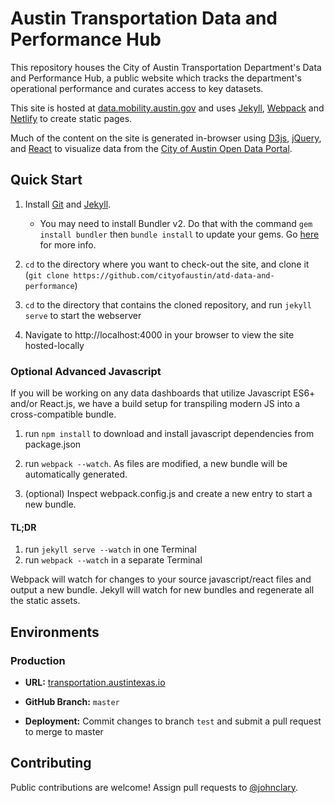 # Austin Transportation Data and Performance Hub

This repository houses the City of Austin Transportation Department's Data and Performance Hub, a public website which tracks the department's operational performance and curates access to key datasets.

This site is hosted at [data.mobility.austin.gov](https://data.mobility.austin.gov/) and uses [Jekyll](https://jekyllrb.com/), [Webpack](https://webpack.js.org/) and [Netlify](https://pages.github.com/) to create static pages.

Much of the content on the site is generated in-browser using [D3js](http://d3js.org), [jQuery](https://jquery.com/), and [React](https://reactjs.org/) to visualize data from the [City of Austin Open Data Portal](http://data.austintexas.gov).

## Quick Start

1.  Install [Git](https://git-scm.com/) and [Jekyll](https://jekyllrb.com/).

    - You may need to install Bundler v2. Do that with the command `gem install bundler` then `bundle install` to update your gems. Go [here](https://bundler.io/v2.0/guides/bundler_2_upgrade.html#what-happens-if-my-application-needs-bundler-2-but-i-only-have-bundler-1-installed) for more info.

2.  `cd` to the directory where you want to check-out the site, and clone it (`git clone https://github.com/cityofaustin/atd-data-and-performance`)

3.  `cd` to the directory that contains the cloned repository, and run `jekyll serve` to start the webserver

4.  Navigate to http://localhost:4000 in your browser to view the site hosted-locally

### Optional Advanced Javascript

If you will be working on any data dashboards that utilize Javascript ES6+ and/or React.js, we have a build setup for transpiling modern JS into a cross-compatible bundle.

1.  run `npm install` to download and install javascript dependencies from package.json

2.  run `webpack --watch`. As files are modified, a new bundle will be automatically generated.

3.  (optional) Inspect webpack.config.js and create a new entry to start a new bundle.

#### TL;DR

1. run `jekyll serve --watch` in one Terminal
2. run `webpack --watch` in a separate Terminal

Webpack will watch for changes to your source javascript/react files and output a new bundle. Jekyll will watch for new bundles and regenerate all the static assets.

## Environments

### Production

- **URL:** [transportation.austintexas.io](http://transportation.austintexas.io)

- **GitHub Branch:** `master`

- **Deployment:** Commit changes to branch `test` and submit a pull request to merge to master

## Contributing

Public contributions are welcome! Assign pull requests to [@johnclary](http://github.com/johnclary).
